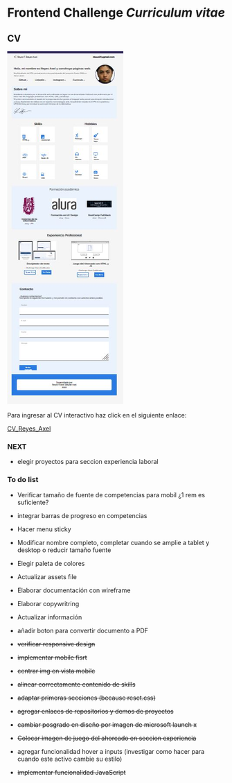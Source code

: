 # Frontend Challenge *Curriculum vitae*

## CV

![sitio](./assets/sitio.JPG)

Para ingresar al CV interactivo haz click en el siguiente enlace:

[CV_Reyes_Axel](https://axlgoze.github.io/Challenge_ONE_Frontend/)

### NEXT

- elegir proyectos para seccion experiencia laboral

### To do list

- Verificar tamaño de fuente de competencias para mobil ¿1 rem es suficiente?
- integrar barras de progreso en competencias
- Hacer menu sticky
- Modificar nombre completo, completar cuando se amplie a tablet y desktop o reducir tamaño fuente
- Elegir paleta de colores
- Actualizar assets file
- Elaborar documentación con wireframe
- Elaborar copywritring
- Actualizar información
- añadir boton para convertir documento a PDF
- ~~verificar responsive design~~

- ~~implementar mobile fisrt~~
- ~~centrar img en vista mobile~~
- ~~alinear correctamente contenido de skills~~
- ~~adaptar primeras secciones (because reset.css)~~
- ~~agregar enlaces de repositorios y demos de proyectos~~
- ~~cambiar posgrado en diseño por imagen de microsoft launch x~~
- ~~Colocar imagen de juego del ahorcado en seccion experiencia~~
- agregar funcionalidad hover a inputs (investigar como hacer para cuando este activo cambie su estilo)
- ~~implementar funcionalidad JavaScript~~